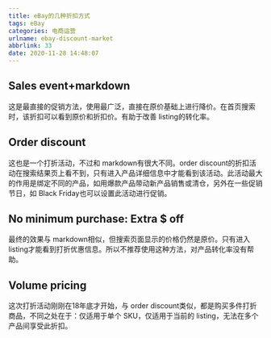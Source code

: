 ```yaml
---
title: eBay的几种折扣方式
tags: eBay
categories: 电商运营
urlname: ebay-discount-market
abbrlink: 33
date: 2020-11-28 14:48:07
---
```


## Sales event+markdown
这是最直接的促销方法，使用最广泛，直接在原价基础上进行降价。在首页搜索时，该折扣可以看到原价和折扣价。有助于改善 listing的转化率。
<!-- more -->

## Order discount
这也是一个打折活动，不过和 markdown有很大不同。order discount的折扣活动在搜索结果页上看不到，只有进入产品详细信息中才能看到该活动。此活动最大的作用是绑定不同的产品，如用爆款产品带动新产品销售或清仓，另外在一些促销节日，如 Black Friday也可以设置此活动进行促销。

## No minimum purchase: Extra $ off
最终的效果与 markdown相似，但搜索页面显示的价格仍然是原价。只有进入 listing才能看到打折优惠信息。所以不推荐使用这种方法，对产品转化率没有帮助。

## Volume pricing
这次打折活动刚刚在18年底才开始，与 order discount类似，都是购买多件打折商品，不同之处在于：仅适用于单个 SKU，仅适用于当前的 listing，无法在多个产品间享受此折扣。
